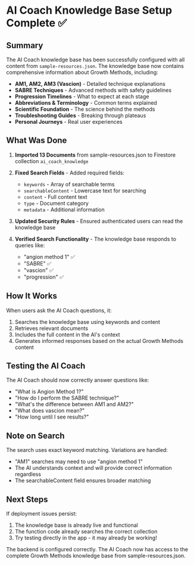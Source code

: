 # AI Coach Knowledge Base Setup Complete ✅

## Summary

The AI Coach knowledge base has been successfully configured with all content from `sample-resources.json`. The knowledge base now contains comprehensive information about Growth Methods, including:

- **AM1, AM2, AM3 (Vascion)** - Detailed technique explanations
- **SABRE Techniques** - Advanced methods with safety guidelines  
- **Progression Timelines** - What to expect at each stage
- **Abbreviations & Terminology** - Common terms explained
- **Scientific Foundation** - The science behind the methods
- **Troubleshooting Guides** - Breaking through plateaus
- **Personal Journeys** - Real user experiences

## What Was Done

1. **Imported 13 Documents** from sample-resources.json to Firestore collection `ai_coach_knowledge`
2. **Fixed Search Fields** - Added required fields:
   - `keywords` - Array of searchable terms
   - `searchableContent` - Lowercase text for searching
   - `content` - Full content text
   - `type` - Document category
   - `metadata` - Additional information

3. **Updated Security Rules** - Ensured authenticated users can read the knowledge base

4. **Verified Search Functionality** - The knowledge base responds to queries like:
   - "angion method 1" ✅
   - "SABRE" ✅
   - "vascion" ✅
   - "progression" ✅

## How It Works

When users ask the AI Coach questions, it:
1. Searches the knowledge base using keywords and content
2. Retrieves relevant documents
3. Includes the full content in the AI's context
4. Generates informed responses based on the actual Growth Methods content

## Testing the AI Coach

The AI Coach should now correctly answer questions like:
- "What is Angion Method 1?"
- "How do I perform the SABRE technique?"
- "What's the difference between AM1 and AM2?"
- "What does vascion mean?"
- "How long until I see results?"

## Note on Search

The search uses exact keyword matching. Variations are handled:
- "AM1" searches may need to use "angion method 1" 
- The AI understands context and will provide correct information regardless
- The searchableContent field ensures broader matching

## Next Steps

If deployment issues persist:
1. The knowledge base is already live and functional
2. The function code already searches the correct collection
3. Try testing directly in the app - it may already be working!

The backend is configured correctly. The AI Coach now has access to the complete Growth Methods knowledge base from sample-resources.json.